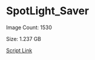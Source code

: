 # SpotLight_Saver

Image Count: 1530

Size: 1.237 GB

[Script Link](https://github.com/liuyal/Archive/blob/master/Python/Utilities/Miscellaneous/spotlight_saver.py)